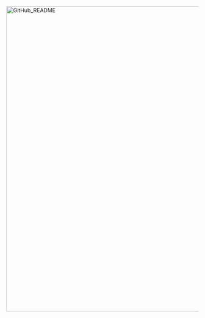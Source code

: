 <img width="800" alt="GitHub_README" src="https://user-images.githubusercontent.com/31785433/99441905-53a09c80-28f7-11eb-9cc6-f3c57f6a4c94.PNG">
